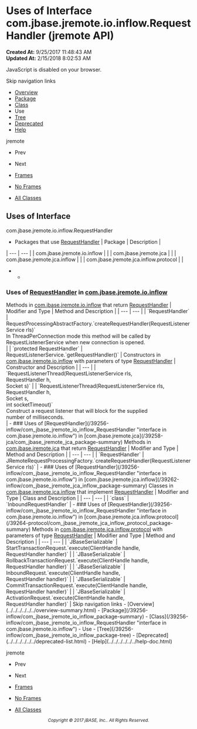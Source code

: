 # Uses of Interface com.jbase.jremote.io.inflow.RequestHandler (jremote   API)

**Created At:** 9/25/2017 11:48:43 AM  
**Updated At:** 2/15/2018 8:02:53 AM  

<script type="text/javascript"><!--
    try {
        if (location.href.indexOf('is-external=true') == -1) {
            parent.document.title="Uses of Interface com.jbase.jremote.io.inflow.RequestHandler (jremote   API)";
        }
    }
    catch(err) {
    }
//--></script><noscript><div>JavaScript is disabled on your browser.</div></noscript><!-- ========= START OF TOP NAVBAR ======= -->
<!--   -->
Skip navigation links
<!--   -->
- [Overview](../../../../../../overview-summary.html)
- [Package](/39256-inflow/com_jbase_jremote_io_inflow_package-summary)
- [Class](/39256-inflow/com_jbase_jremote_io_inflow_RequestHandler "interface in com.jbase.jremote.io.inflow")
- Use
- [Tree](/39256-inflow/com_jbase_jremote_io_inflow_package-tree)
- [Deprecated](../../../../../../deprecated-list.html)
- [Help](../../../../../../help-doc.html)


jremote <br>

- Prev
- Next


- [Frames](../../../../../../index.html?com/jbase/jremote/io/inflow/class-use//39257-class-use/com_jbase_jremote_io_inflow_class-use_RequestHandler)
- [No Frames](/39257-class-use/com_jbase_jremote_io_inflow_class-use_RequestHandler)


- [All Classes](../../../../../../allclasses-noframe.html)


<script type="text/javascript"><!--
  allClassesLink = document.getElementById("allclasses_navbar_top");
  if(window==top) {
    allClassesLink.style.display = "block";
  }
  else {
    allClassesLink.style.display = "none";
  }
  //--></script>
<!--   -->
<!-- ========= END OF TOP NAVBAR ========= -->
## Uses of Interface
com.jbase.jremote.io.inflow.RequestHandler

- <caption><span>Packages that use <a href="/39256-inflow/com_jbase_jremote_io_inflow_RequestHandler" title="interface in com.jbase.jremote.io.inflow">RequestHandler</a></span><span class="tabEnd"> </span></caption>| Package | Description |
| --- | --- |
| com.jbase.jremote.io.inflow |   |
| com.jbase.jremote.jca |   |
| com.jbase.jremote.jca.inflow |   |
| com.jbase.jremote.jca.inflow.protocol |   |
- - <!--   -->
### Uses of [RequestHandler](/39256-inflow/com_jbase_jremote_io_inflow_RequestHandler "interface in com.jbase.jremote.io.inflow") in [com.jbase.jremote.io.inflow](/39256-inflow/com_jbase_jremote_io_inflow_package-summary)


<caption><span>Methods in <a href="/39256-inflow/com_jbase_jremote_io_inflow_package-summary">com.jbase.jremote.io.inflow</a> that return <a href="/39256-inflow/com_jbase_jremote_io_inflow_RequestHandler" title="interface in com.jbase.jremote.io.inflow">RequestHandler</a></span><span class="tabEnd"> </span></caption>| Modifier and Type | Method and Description |
| --- | --- |
| `RequestHandler` | RequestProcessingAbstractFactory.`createRequestHandler(RequestListenerService rls)`<br>In ThreadPerConnection mode this method will be called by<br> RequestListenerService when new connection is opened.<br> |
| `protected RequestHandler` | RequestListenerService.`getRequestHandler()`  |



<caption><span>Constructors in <a href="/39256-inflow/com_jbase_jremote_io_inflow_package-summary">com.jbase.jremote.io.inflow</a> with parameters of type <a href="/39256-inflow/com_jbase_jremote_io_inflow_RequestHandler" title="interface in com.jbase.jremote.io.inflow">RequestHandler</a></span><span class="tabEnd"> </span></caption>| Constructor and Description |
| --- |
| `RequestListenerThread(RequestListenerService rls,<br>                     RequestHandler h,<br>                     Socket s)`  |
| `RequestListenerThread(RequestListenerService rls,<br>                     RequestHandler h,<br>                     Socket s,<br>                     int socketTimeout)`<br>Construct a request listener that will block for the supplied<br> number of milliseconds.<br> |
    - <!--   -->
### Uses of [RequestHandler](/39256-inflow/com_jbase_jremote_io_inflow_RequestHandler "interface in com.jbase.jremote.io.inflow") in [com.jbase.jremote.jca](/39258-jca/com_jbase_jremote_jca_package-summary)


<caption><span>Methods in <a href="/39258-jca/com_jbase_jremote_jca_package-summary">com.jbase.jremote.jca</a> that return <a href="/39256-inflow/com_jbase_jremote_io_inflow_RequestHandler" title="interface in com.jbase.jremote.io.inflow">RequestHandler</a></span><span class="tabEnd"> </span></caption>| Modifier and Type | Method and Description |
| --- | --- |
| `RequestHandler` | JRemoteRequestProcessingFactory.`createRequestHandler(RequestListenerService rls)`  |
    - <!--   -->
### Uses of [RequestHandler](/39256-inflow/com_jbase_jremote_io_inflow_RequestHandler "interface in com.jbase.jremote.io.inflow") in [com.jbase.jremote.jca.inflow](/39262-inflow/com_jbase_jremote_jca_inflow_package-summary)


<caption><span>Classes in <a href="/39262-inflow/com_jbase_jremote_jca_inflow_package-summary">com.jbase.jremote.jca.inflow</a> that implement <a href="/39256-inflow/com_jbase_jremote_io_inflow_RequestHandler" title="interface in com.jbase.jremote.io.inflow">RequestHandler</a></span><span class="tabEnd"> </span></caption>| Modifier and Type | Class and Description |
| --- | --- |
| `class` | `InboundRequestHandler`  |
    - <!--   -->
### Uses of [RequestHandler](/39256-inflow/com_jbase_jremote_io_inflow_RequestHandler "interface in com.jbase.jremote.io.inflow") in [com.jbase.jremote.jca.inflow.protocol](/39264-protocol/com_jbase_jremote_jca_inflow_protocol_package-summary)


<caption><span>Methods in <a href="/39264-protocol/com_jbase_jremote_jca_inflow_protocol_package-summary">com.jbase.jremote.jca.inflow.protocol</a> with parameters of type <a href="/39256-inflow/com_jbase_jremote_io_inflow_RequestHandler" title="interface in com.jbase.jremote.io.inflow">RequestHandler</a></span><span class="tabEnd"> </span></caption>| Modifier and Type | Method and Description |
| --- | --- |
| `JBaseSerializable` | StartTransactionRequest.`execute(ClientHandle handle,<br>       RequestHandler handler)`  |
| `JBaseSerializable` | RollbackTransactionRequest.`execute(ClientHandle handle,<br>       RequestHandler handler)`  |
| `JBaseSerializable` | InboundRequest.`execute(ClientHandle handle,<br>       RequestHandler handler)`  |
| `JBaseSerializable` | CommitTransactionRequest.`execute(ClientHandle handle,<br>       RequestHandler handler)`  |
| `JBaseSerializable` | ActivationRequest.`execute(ClientHandle handle,<br>       RequestHandler handler)`  |
<!-- ======= START OF BOTTOM NAVBAR ====== -->
<!--   -->
Skip navigation links
<!--   -->
- [Overview](../../../../../../overview-summary.html)
- [Package](/39256-inflow/com_jbase_jremote_io_inflow_package-summary)
- [Class](/39256-inflow/com_jbase_jremote_io_inflow_RequestHandler "interface in com.jbase.jremote.io.inflow")
- Use
- [Tree](/39256-inflow/com_jbase_jremote_io_inflow_package-tree)
- [Deprecated](../../../../../../deprecated-list.html)
- [Help](../../../../../../help-doc.html)


jremote <br>

- Prev
- Next


- [Frames](../../../../../../index.html?com/jbase/jremote/io/inflow/class-use//39257-class-use/com_jbase_jremote_io_inflow_class-use_RequestHandler)
- [No Frames](/39257-class-use/com_jbase_jremote_io_inflow_class-use_RequestHandler)


- [All Classes](../../../../../../allclasses-noframe.html)


<script type="text/javascript"><!--
  allClassesLink = document.getElementById("allclasses_navbar_bottom");
  if(window==top) {
    allClassesLink.style.display = "block";
  }
  else {
    allClassesLink.style.display = "none";
  }
  //--></script>
<!--   -->
<!-- ======== END OF BOTTOM NAVBAR ======= -->
<small>			<center>			<i>Copyright © 2017 jBASE, Inc.. All Rights Reserved.</i>		</center></small>
